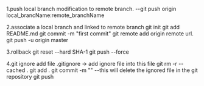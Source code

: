 1.push local branch modification to remote branch.
--git push origin local_brancName:remote_branchName

2.associate a local branch and linked to remote branch
git init
git add README.md
git commit -m "first commit"
git remote add origin remote url.
git push -u origin master

3.rollback
git reset --hard SHA-1
git push --force

4.git ignore
add file .gitignore -> add ignore file into this file
git rm -r --cached .
git add .
git commit -m "" --this will delete the ignored file in the git repository
git push




